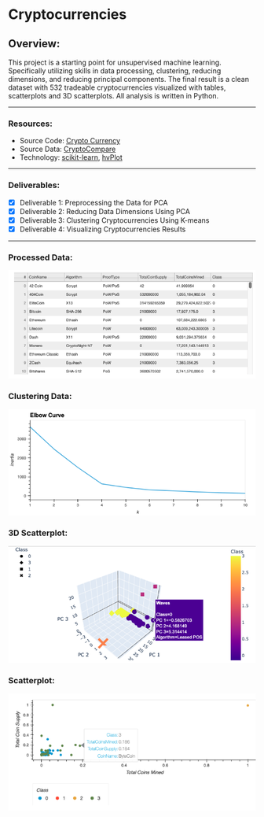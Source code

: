 # Cryptocurrencies

## Overview:
This project is a starting point for unsupervised machine learning. Specifically utilizing skills in data processing, clustering, reducing dimensions, and reducing principal components. The final result is a clean dataset with 532 tradeable cryptocurrencies visualized with tables, scatterplots and 3D scatterplots. All analysis is written in Python.

---
### Resources:
* Source Code: [Crypto Currency](crypto_clustering.ipynb)
* Source Data: [CryptoCompare](Resources/crypto_data.csv)
* Technology: [scikit-learn](https://scikit-learn.org/stable/), [hvPlot](https://hvplot.holoviz.org/index.html)

---
### Deliverables:
- [x] Deliverable 1: Preprocessing the Data for PCA
- [x] Deliverable 2: Reducing Data Dimensions Using PCA
- [x] Deliverable 3: Clustering Cryptocurrencies Using K-means
- [x] Deliverable 4: Visualizing Cryptocurrencies Results 

---
### Processed Data:

![Table](Resources/Table.png)

### Clustering Data:

![Elbow](Resources/Elbow.png)

### 3D Scatterplot:

![3D](Resources/3DScatter.png)

### Scatterplot:

![Scatterplot](Resources/Scatter.png)

